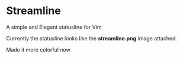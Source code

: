 # Streamline
A simple and Elegant statusline for Vim

Currently the statusline looks like the **streamline.png** image attached.

Made it more colorful now
